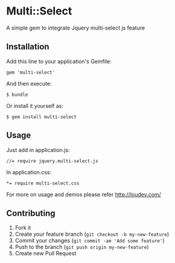 # Multi::Select

A simple gem to integrate Jquery multi-select js feature

## Installation

Add this line to your application's Gemfile:

    gem 'multi-select'

And then execute:

    $ bundle

Or install it yourself as:

    $ gem install multi-select

## Usage

Just add in application.js:

    //= require jquery.multi-select.js

In application.css:

    *= require multi-select.css

For more on usage and demos please refer http://loudev.com/

## Contributing

1. Fork it
2. Create your feature branch (`git checkout -b my-new-feature`)
3. Commit your changes (`git commit -am 'Add some feature'`)
4. Push to the branch (`git push origin my-new-feature`)
5. Create new Pull Request
